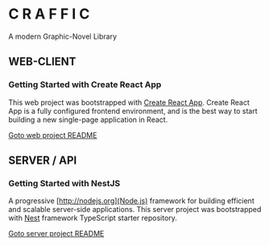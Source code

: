 # C R A F F I C
A modern Graphic-Novel Library

## WEB-CLIENT
### Getting Started with Create React App
This web project was bootstrapped with [Create React App](https://github.com/facebook/create-react-app). Create React App is a fully configured frontend environment, and is the best way to start building a new single-page application in React. 

[Goto web project README](./web/README.md)

## SERVER / API
### Getting Started with NestJS
A progressive [http://nodejs.org](Node.js) framework for building efficient and scalable server-side applications. This server project was bootstrapped with [Nest](https://github.com/nestjs/nest) framework TypeScript starter repository.

[Goto server project README](./server/README.md)